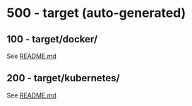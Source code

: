# 500 - target (auto-generated)

## 100 - target/docker/
See [README.md](./100/README.md)

## 200 - target/kubernetes/
See [README.md](./200/README.md)
